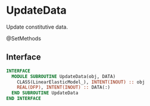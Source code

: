 # UpdateData

Update constitutive data.

<span class="badge badge--secondary"> @SetMethods </span>

## Interface

```fortran
INTERFACE
  MODULE SUBROUTINE UpdateData(obj, DATA)
    CLASS(LinearElasticModel_), INTENT(INOUT) :: obj
    REAL(DFP), INTENT(INOUT) :: DATA(:)
  END SUBROUTINE UpdateData
END INTERFACE
```
